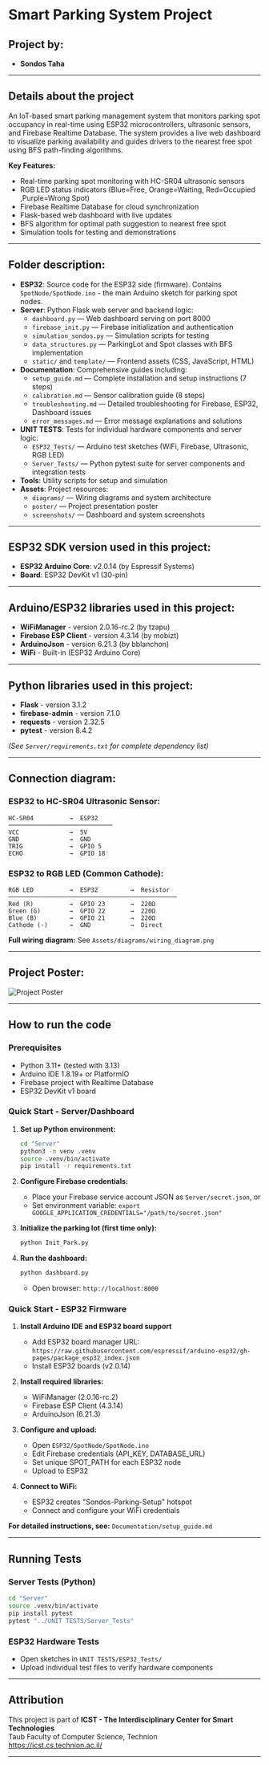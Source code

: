 # Smart Parking System Project

## Project by:
* **Sondos Taha**


---

## Details about the project

An IoT-based smart parking management system that monitors parking spot occupancy in real-time using ESP32 microcontrollers, ultrasonic sensors, and Firebase Realtime Database. The system provides a live web dashboard to visualize parking availability and guides drivers to the nearest free spot using BFS path-finding algorithms.

**Key Features:**
- Real-time parking spot monitoring with HC-SR04 ultrasonic sensors
- RGB LED status indicators (Blue=Free, Orange=Waiting, Red=Occupied ,Purple=Wrong Spot)
- Firebase Realtime Database for cloud synchronization
- Flask-based web dashboard with live updates
- BFS algorithm for optimal path suggestion to nearest free spot
- Simulation tools for testing and demonstrations

---

## Folder description:

* **ESP32**: Source code for the ESP32 side (firmware). Contains `SpotNode/SpotNode.ino` - the main Arduino sketch for parking spot nodes.
* **Server**: Python Flask web server and backend logic:
  - `dashboard.py` — Web dashboard serving on port 8000
  - `firebase_init.py` — Firebase initialization and authentication
  - `simulation_sondos.py` — Simulation scripts for testing
  - `data_structures.py` — ParkingLot and Spot classes with BFS implementation
  - `static/` and `template/` — Frontend assets (CSS, JavaScript, HTML)
* **Documentation**: Comprehensive guides including:
  - `setup_guide.md` — Complete installation and setup instructions (7 steps)
  - `calibration.md` — Sensor calibration guide (8 steps)
  - `troubleshooting.md` — Detailed troubleshooting for Firebase, ESP32, Dashboard issues
  - `error_messages.md` — Error message explanations and solutions
* **UNIT TESTS**: Tests for individual hardware components and server logic:
  - `ESP32_Tests/` — Arduino test sketches (WiFi, Firebase, Ultrasonic, RGB LED)
  - `Server_Tests/` — Python pytest suite for server components and integration tests
* **Tools**: Utility scripts for setup and simulation
* **Assets**: Project resources:
  - `diagrams/` — Wiring diagrams and system architecture
  - `poster/` — Project presentation poster
  - `screenshots/` — Dashboard and system screenshots

---

## ESP32 SDK version used in this project:

* **ESP32 Arduino Core**: v2.0.14 (by Espressif Systems)
* **Board**: ESP32 DevKit v1 (30-pin)

---

## Arduino/ESP32 libraries used in this project:

* **WiFiManager** - version 2.0.16-rc.2 (by tzapu)
* **Firebase ESP Client** - version 4.3.14 (by mobizt)
* **ArduinoJson** - version 6.21.3 (by bblanchon)
* **WiFi** - Built-in (ESP32 Arduino Core)

---

## Python libraries used in this project:

* **Flask** - version 3.1.2
* **firebase-admin** - version 7.1.0
* **requests** - version 2.32.5
* **pytest** - version 8.4.2

*(See `Server/requirements.txt` for complete dependency list)*

---

## Connection diagram:

### ESP32 to HC-SR04 Ultrasonic Sensor:
```
HC-SR04          →  ESP32
─────────────────────────────
VCC              →  5V
GND              →  GND
TRIG             →  GPIO 5
ECHO             →  GPIO 18
```

### ESP32 to RGB LED (Common Cathode):
```
RGB LED          →  ESP32         →  Resistor
───────────────────────────────────────────────
Red (R)          →  GPIO 23       →  220Ω
Green (G)        →  GPIO 22       →  220Ω
Blue (B)         →  GPIO 21       →  220Ω
Cathode (-)      →  GND           →  Direct
```

**Full wiring diagram:** See `Assets/diagrams/wiring_diagram.png`

---

## Project Poster:

![Project Poster](Assets/poster/poster.png)

---

## How to run the code

### Prerequisites
- Python 3.11+ (tested with 3.13)
- Arduino IDE 1.8.19+ or PlatformIO
- Firebase project with Realtime Database
- ESP32 DevKit v1 board

### Quick Start - Server/Dashboard

1. **Set up Python environment:**
   ```bash
   cd "Server"
   python3 -m venv .venv
   source .venv/bin/activate
   pip install -r requirements.txt
   ```

2. **Configure Firebase credentials:**
   - Place your Firebase service account JSON as `Server/secret.json`, or
   - Set environment variable: `export GOOGLE_APPLICATION_CREDENTIALS="/path/to/secret.json"`

3. **Initialize the parking lot (first time only):**
   ```bash
   python Init_Park.py
   ```

4. **Run the dashboard:**
   ```bash
   python dashboard.py
   ```
   - Open browser: `http://localhost:8000`

### Quick Start - ESP32 Firmware

1. **Install Arduino IDE and ESP32 board support**
   - Add ESP32 board manager URL: `https://raw.githubusercontent.com/espressif/arduino-esp32/gh-pages/package_esp32_index.json`
   - Install ESP32 boards (v2.0.14)

2. **Install required libraries:**
   - WiFiManager (2.0.16-rc.2)
   - Firebase ESP Client (4.3.14)
   - ArduinoJson (6.21.3)

3. **Configure and upload:**
   - Open `ESP32/SpotNode/SpotNode.ino`
   - Edit Firebase credentials (API_KEY, DATABASE_URL)
   - Set unique SPOT_PATH for each ESP32 node
   - Upload to ESP32

4. **Connect to WiFi:**
   - ESP32 creates "Sondos-Parking-Setup" hotspot
   - Connect and configure your WiFi credentials

**For detailed instructions, see:** `Documentation/setup_guide.md`

---

## Running Tests

### Server Tests (Python)
```bash
cd "Server"
source .venv/bin/activate
pip install pytest
pytest "../UNIT TESTS/Server_Tests"
```

### ESP32 Hardware Tests
- Open sketches in `UNIT TESTS/ESP32_Tests/`
- Upload individual test files to verify hardware components

---

## Attribution

This project is part of **ICST - The Interdisciplinary Center for Smart Technologies**  
Taub Faculty of Computer Science, Technion  
https://icst.cs.technion.ac.il/

---

